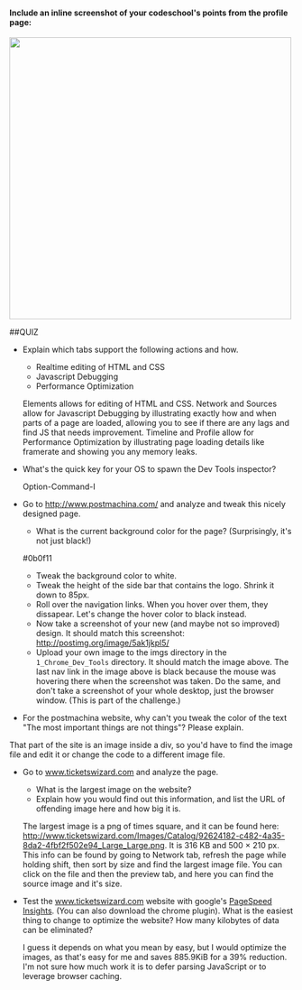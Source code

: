#### Include an inline screenshot of your codeschool's points from the profile page:

<img src="images/code-school.png" width="500px">

<!-- Modify the Markdown to include your answers. Don't delete the questions! -->

##QUIZ
* Explain which tabs support the following actions and how.
  * Realtime editing of HTML and CSS 
  * Javascript Debugging
  * Performance Optimization 

  Elements allows for editing of HTML and CSS. Network and Sources allow for Javascript Debugging by illustrating exactly how and when parts of a page are loaded, allowing you to see if there are any lags and find JS that needs improvement.  Timeline and Profile allow for Performance Optimization by illustrating page loading details like framerate and showing you any memory leaks.  

* What's the quick key for your OS to spawn the Dev Tools inspector?

  Option-Command-I

* Go to http://www.postmachina.com/ and analyze and tweak this nicely designed page.
  * What is the current background color for the page?  (Surprisingly, it's not just black!)

  #0b0f11

  * Tweak the background color to white.
  * Tweak the height of the side bar that contains the logo.  Shrink it down to 85px.
  * Roll over the navigation links.  When you hover over them, they dissapear.  Let's change the hover color to black instead.
  * Now take a screenshot of your new (and maybe not so improved) design.  It should match this screenshot: http://postimg.org/image/5ak1jkpl5/
  * Upload your own image to the imgs directory in the `1_Chrome_Dev_Tools` directory.  It should match the image above. The last nav link in the image above is black because the mouse was hovering there when the screenshot was taken. Do the same, and don't take a screenshot of your whole desktop, just the browser window. (This is part of the challenge.)

* For the postmachina website, why can't you tweak the color of the text "The most important things are not things"?  Please explain.

That part of the site is an image inside a div, so you'd have to find the image file and edit it or change the code to a different image file.  

* Go to www.ticketswizard.com and analyze the page.  
  * What is the largest image on the website? 
  * Explain how you would find out this information, and list the URL of offending image here and how big it is.

  The largest image is a png of times square, and it can be found here: http://www.ticketswizard.com/Images/Catalog/92624182-c482-4a35-8da2-4fbf2f502e94_Large_Large.png.  It is 316 KB and 500 × 210 px.  This info can be found by going to Network tab, refresh the page while holding shift, then sort by size and find the largest image file.  You can click on the file and then the preview tab, and here you can find the source image and it's size.  

* Test the www.ticketswizard.com website with google's [PageSpeed Insights](http://www.ticketswizard.com/).  (You can also download the chrome plugin).  What is the easiest thing to change to optimize the website?  How many kilobytes of data can be eliminated?

  I guess it depends on what you mean by easy, but I would optimize the images, as that's easy for me and saves 885.9KiB for a 39% reduction.  I'm not sure how much work it is to defer parsing JavaScript or to leverage browser caching.  